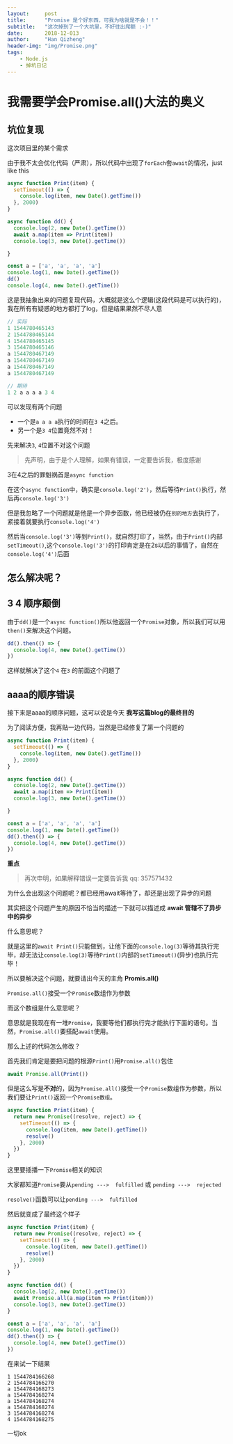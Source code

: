 ```yaml
---
layout:     post
title:      "Promise 是个好东西，可我为啥就是不会！！"
subtitle:   "这次掉到了一个大坑里，不好往出爬额 :-)"
date:       2018-12-013
author:     "Han Qizheng"
header-img: "img/Promise.png"
tags:
    - Node.js
    - 掉坑日记
---
```


# 我需要学会Promise.all()大法的奥义


## 坑位复现
这次项目里的某个需求

由于我不太会优化代码（严肃），所以代码中出现了`forEach`套`await`的情况，just like this

```js
async function Print(item) {
  setTimeout(() => {
    console.log(item, new Date().getTime())
  }, 2000)
}

async function dd() {
  console.log(2, new Date().getTime())
  await a.map(item => Print(item))
  console.log(3, new Date().getTime())

}

const a = ['a', 'a', 'a', 'a']
console.log(1, new Date().getTime())
dd()
console.log(4, new Date().getTime())
```
这是我抽象出来的问题复现代码，大概就是这么个逻辑(这段代码是可以执行的)，我在所有有疑惑的地方都打了log，但是结果果然不尽人意

```js
// 实际
1 1544780465143
2 1544780465144
4 1544780465145
3 1544780465146
a 1544780467149
a 1544780467149
a 1544780467149
a 1544780467149

// 期待
1 2 a a a a 3 4
```
可以发现有两个问题
- 一个是`a a a a`执行的时间在`3 4`之后。
- 另一个是`3 4`位置竟然不对！

先来解决`3`, `4`位置不对这个问题

> 先声明，由于是个人理解，如果有错误，一定要告诉我，极度感谢

3在4之后的罪魁祸首是`async function`

在这个`async function`中，确实是`console.log('2')`，然后等待`Print()`执行，然后再`console.log('3')`

但是我忽略了一个问题就是他是一个异步函数，他已经被仍在`别的地方`去执行了，紧接着就要执行`console.log('4')`

然后当`console.log('3')`等到`Print()`，就自然打印了，当然，由于`Print()`内部`setTimeout()`,这个`console.log('3')`的打印肯定是在2s以后的事情了，自然在`console.log('4')`后面

## 怎么解决呢？

## 3 4 顺序颠倒
由于`dd()`是一个`async function()`所以他返回一个`Promise`对象，所以我们可以用`then()`来解决这个问题。

```js
dd().then(() => {
  console.log(4, new Date().getTime())
})
```
这样就解决了这个`4` 在`3` 的前面这个问题了

## aaaa的顺序错误
接下来是aaaa的顺序问题，这可以说是今天 **我写这篇blog的最终目的**

为了阅读方便，我再贴一边代码，当然是已经修复了第一个问题的

```js
async function Print(item) {
  setTimeout(() => {
    console.log(item, new Date().getTime())
  }, 2000)
}

async function dd() {
  console.log(2, new Date().getTime())
  await a.map(item => Print(item))
  console.log(3, new Date().getTime())

}

const a = ['a', 'a', 'a', 'a']
console.log(1, new Date().getTime())
dd().then(() => {
  console.log(4, new Date().getTime())
})
```
**重点**

> 再次申明，如果解释错误一定要告诉我 qq: 357571432

为什么会出现这个问题呢？都已经用await等待了，却还是出现了异步的问题

其实把这个问题产生的原因不恰当的描述一下就可以描述成 **await 管辖不了异步中的异步**

什么意思呢？

就是这里的`await Print()`只能做到，让他下面的`console.log(3)`等待其执行完毕，却无法让`console.log(3)`等待`Print()`内部的`setTimeout()`(异步)也执行完毕！

所以要解决这个问题，就要请出今天的主角 **Promis.all()**

`Promise.all()`接受一个`Promise`数组作为参数

而这个数组是什么意思呢？

意思就是我现在有一堆`Promise`，我要等他们都执行完才能执行下面的语句。当然，`Promise.all()`要搭配`await`使用。

那么上述的代码怎么修改？

首先我们肯定是要把问题的根源`Print()`用`Promise.all()`包住
```js
await Promise.all(Print())
```

但是这么写是**不对**的，因为`Promise.all()`接受一个`Promise`数组作为参数，所以我们要让`Print()`返回一个`Promise数组`。

```js
async function Print(item) {
  return new Promise((resolve, reject) => {
    setTimeout(() => {
      console.log(item, new Date().getTime())
      resolve()
    }, 2000)
  })
}
```
这里要插播一下`Promise`相关的知识

大家都知道`Promise`要从`pending --->  fulfilled` 或 `pending --->  rejected`

`resolve()`函数可以让`pending --->  fulfilled`

然后就变成了最终这个样子

```js
async function Print(item) {
  return new Promise((resolve, reject) => {
    setTimeout(() => {
      console.log(item, new Date().getTime())
      resolve()
    }, 2000)
  })
}

async function dd() {
  console.log(2, new Date().getTime())
  await Promise.all(a.map(item => Print(item)))
  console.log(3, new Date().getTime())
}

const a = ['a', 'a', 'a', 'a']
console.log(1, new Date().getTime())
dd().then(() => {
  console.log(4, new Date().getTime())
})
```
在来试一下结果
```
1 1544784166268
2 1544784166270
a 1544784168273
a 1544784168274
a 1544784168274
a 1544784168274
3 1544784168274
4 1544784168275
```
一切ok






